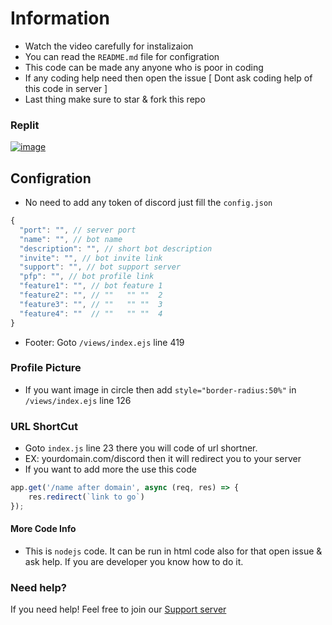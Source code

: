 # Information

- Watch the video carefully for instalizaion
- You can read the `README.md` file for configration
- This code can be made any anyone who is poor in coding
- If any coding help need then open the issue [ Dont ask coding help of this code in server ]
- Last thing make sure to star & fork this repo


### Replit
[![image](https://camo.githubusercontent.com/807ef293459e367b2769d7b590e00f31e35d6b2e1c7bc4f570e37abbc3650f3c/68747470733a2f2f7265706c2e69742f62616467652f6769746875622f5a65726f446973636f72642f4769766561776179426f74)](https://repl.it/github/PatentGuyy/Kachua-Shet)

## Configration

- No need to add any token of discord just fill the `config.json`
```js
{
  "port": "", // server port
  "name": "", // bot name
  "description": "", // short bot description
  "invite": "", // bot invite link
  "support": "", // bot support server
  "pfp": "", // bot profile link
  "feature1": "", // bot feature 1
  "feature2": "", // ""   "" ""  2
  "feature3": "", // ""   "" ""  3
  "feature4": ""  // ""   "" ""  4
}
```
- Footer: Goto `/views/index.ejs` line 419

### Profile Picture
- If you want image in circle then add `style="border-radius:50%"` in `/views/index.ejs` line  126


### URL ShortCut
- Goto `index.js` line 23 there you will code of url shortner.
- EX: yourdomain.com/discord then it will redirect you to your server
- If you want to add more the use this code
```js
app.get('/name after domain', async (req, res) => {
    res.redirect(`link to go`)
});
```


#### More Code Info
- This is `nodejs` code. It can be run in html code also for that open issue & ask help. If you are developer you know how to do it.

### Need help?
If you need help! Feel free to join our [Support server](https://discord.gg/XXAKW6NcEc)
